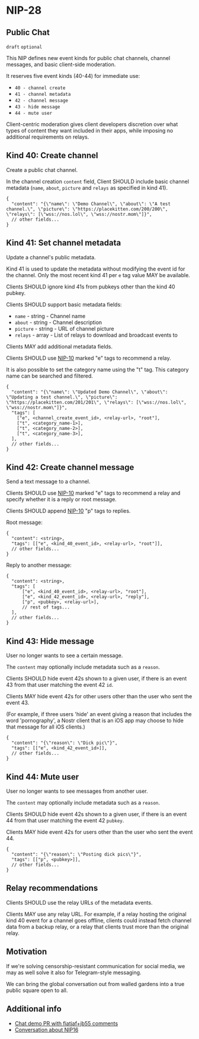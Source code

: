 # NIP-28

## Public Chat

`draft` `optional`

This NIP defines new event kinds for public chat channels, channel messages, and basic client-side moderation.

It reserves five event kinds (40-44) for immediate use:

- `40 - channel create`
- `41 - channel metadata`
- `42 - channel message`
- `43 - hide message`
- `44 - mute user`

Client-centric moderation gives client developers discretion over what types of content they want included in their apps, while imposing no additional requirements on relays.

## Kind 40: Create channel

Create a public chat channel.

In the channel creation `content` field, Client SHOULD include basic channel metadata (`name`, `about`, `picture` and `relays` as specified in kind 41).

```jsonc
{
  "content": "{\"name\": \"Demo Channel\", \"about\": \"A test channel.\", \"picture\": \"https://placekitten.com/200/200\", \"relays\": [\"wss://nos.lol\", \"wss://nostr.mom\"]}",
  // other fields...
}
```

## Kind 41: Set channel metadata

Update a channel's public metadata.

Kind 41 is used to update the metadata without modifying the event id for the channel. Only the most recent kind 41 per `e` tag value MAY be available.

Clients SHOULD ignore kind 41s from pubkeys other than the kind 40 pubkey.

Clients SHOULD support basic metadata fields:

- `name` - string - Channel name
- `about` - string - Channel description
- `picture` - string - URL of channel picture
- `relays` - array - List of relays to download and broadcast events to

Clients MAY add additional metadata fields.

Clients SHOULD use [NIP-10](10.md) marked "e" tags to recommend a relay.

It is also possible to set the category name using the "t" tag. This category name can be searched and filtered.

```jsonc
{
  "content": "{\"name\": \"Updated Demo Channel\", \"about\": \"Updating a test channel.\", \"picture\": \"https://placekitten.com/201/201\", \"relays\": [\"wss://nos.lol\", \"wss://nostr.mom\"]}",
  "tags": [
    ["e", <channel_create_event_id>, <relay-url>, "root"],
    ["t", <category_name-1>],
    ["t", <category_name-2>],
    ["t", <category_name-3>],
  ],
  // other fields...
}
```

## Kind 42: Create channel message

Send a text message to a channel.

Clients SHOULD use [NIP-10](10.md) marked "e" tags to recommend a relay and specify whether it is a reply or root message.

Clients SHOULD append [NIP-10](10.md) "p" tags to replies.

Root message:

```jsonc
{
  "content": <string>,
  "tags": [["e", <kind_40_event_id>, <relay-url>, "root"]],
  // other fields...
}
```

Reply to another message:

```jsonc
{
  "content": <string>,
  "tags": [
      ["e", <kind_40_event_id>, <relay-url>, "root"],
      ["e", <kind_42_event_id>, <relay-url>, "reply"],
      ["p", <pubkey>, <relay-url>],
      // rest of tags...
  ],
  // other fields...
}
```

## Kind 43: Hide message

User no longer wants to see a certain message.

The `content` may optionally include metadata such as a `reason`.

Clients SHOULD hide event 42s shown to a given user, if there is an event 43 from that user matching the event 42 `id`.

Clients MAY hide event 42s for other users other than the user who sent the event 43.

(For example, if three users 'hide' an event giving a reason that includes the word 'pornography', a Nostr client that is an iOS app may choose to hide that message for all iOS clients.)

```jsonc
{
  "content": "{\"reason\": \"Dick pic\"}",
  "tags": [["e", <kind_42_event_id>]],
  // other fields...
}
```

## Kind 44: Mute user

User no longer wants to see messages from another user.

The `content` may optionally include metadata such as a `reason`.

Clients SHOULD hide event 42s shown to a given user, if there is an event 44 from that user matching the event 42 `pubkey`.

Clients MAY hide event 42s for users other than the user who sent the event 44.

```jsonc
{
  "content": "{\"reason\": \"Posting dick pics\"}",
  "tags": [["p", <pubkey>]],
  // other fields...
}
```

## Relay recommendations

Clients SHOULD use the relay URLs of the metadata events.

Clients MAY use any relay URL. For example, if a relay hosting the original kind 40 event for a channel goes offline, clients could instead fetch channel data from a backup relay, or a relay that clients trust more than the original relay.

## Motivation

If we're solving censorship-resistant communication for social media, we may as well solve it also for Telegram-style messaging.

We can bring the global conversation out from walled gardens into a true public square open to all.

## Additional info

- [Chat demo PR with fiatjaf+jb55 comments](https://github.com/ArcadeCity/arcade/pull/28)
- [Conversation about NIP16](https://t.me/nostr_protocol/29566)

